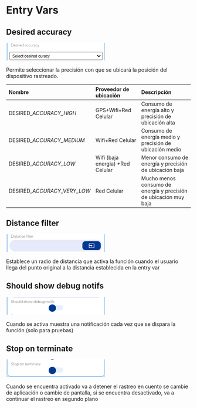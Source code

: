 # Entry Vars

## Desired accuracy

![](../../../../.gitbook/assets/image%20%28663%29.png)

Permite seleccionar la precisión con que se ubicará la posición del dispositivo rastreado.

| Nombre | Proveedor de ubicación | Descripción |
| :--- | :--- | :--- |
| DESIRED\__ACCURACY\_HIGH_ | GPS+Wifi+Red Celular | Consumo de energía alto y precisión de ubicación alta |
| DESIRED\__ACCURACY\_MEDIUM_ | Wifi+Red Celular | Consumo de energía medio y precisión de ubicación medio |
| DESIRED\__ACCURACY\_LOW_ | Wifi \(baja energia\) +Red Celular | Menor consumo de energía y precisión de ubicación baja |
| DESIRED\__ACCURACY\_VERY\_LOW_ | Red Celular | Mucho menos consumo de energía y precisión de ubicación muy baja  |

## Distance filter

![](../../../../.gitbook/assets/image%20%28670%29.png)

Establece un radio de distancia que activa la función cuando el usuario llega del punto original a la distancia establecida en la entry var

## Should show debug notifs

![](../../../../.gitbook/assets/image%20%28681%29.png)

Cuando se activa muestra una notificación cada vez que se dispara la función \(solo para pruebas\)

## Stop on terminate

![](../../../../.gitbook/assets/image%20%28686%29.png)

Cuando se encuentra activado va a detener el rastreo en cuento se cambie de aplicación o cambie de pantalla, si se encuentra desactivado, va a continuar el rastreo en segundo plano

